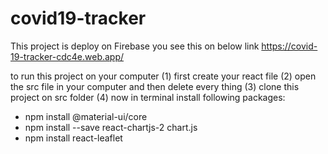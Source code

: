 # covid19-tracker

This project is deploy on Firebase you see this on below link
https://covid-19-tracker-cdc4e.web.app/

to run this project on your computer
(1) first create your react file
(2) open the src file in your computer and then delete every thing
(3) clone this project on src folder
(4) now in terminal install following packages:
   - npm install @material-ui/core
   - npm install --save react-chartjs-2 chart.js
   - npm install react-leaflet

